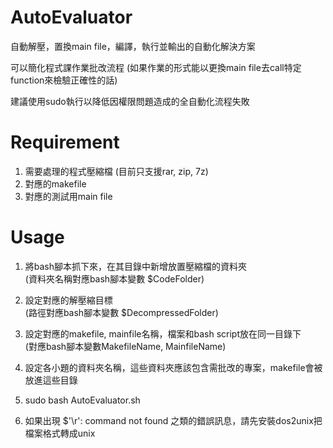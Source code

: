 # AutoEvaluator

自動解壓，置換main file，編譯，執行並輸出的自動化解決方案  

可以簡化程式課作業批改流程 (如果作業的形式能以更換main file去call特定function來檢驗正確性的話)  

建議使用sudo執行以降低因權限問題造成的全自動化流程失敗  

# Requirement

1. 需要處理的程式壓縮檔 (目前只支援rar, zip, 7z)
2. 對應的makefile
3. 對應的測試用main file

# Usage

1. 將bash腳本抓下來，在其目錄中新增放置壓縮檔的資料夾  
(資料夾名稱對應bash腳本變數 $CodeFolder)

2. 設定對應的解壓縮目標   
(路徑對應bash腳本變數 $DecompressedFolder)  

3. 設定對應的makefile, mainfile名稱，檔案和bash script放在同一目錄下   
(對應bash腳本變數MakefileName, MainfileName)  

4. 設定各小題的資料夾名稱，這些資料夾應該包含需批改的專案，makefile會被放進這些目錄

5. sudo bash AutoEvaluator.sh

6. 如果出現 $'\r': command not found 之類的錯誤訊息，請先安裝dos2unix把檔案格式轉成unix